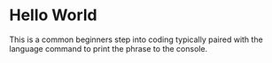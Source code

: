 # Hello World

This is a common beginners step into coding typically paired with the language command to print the phrase to the console.